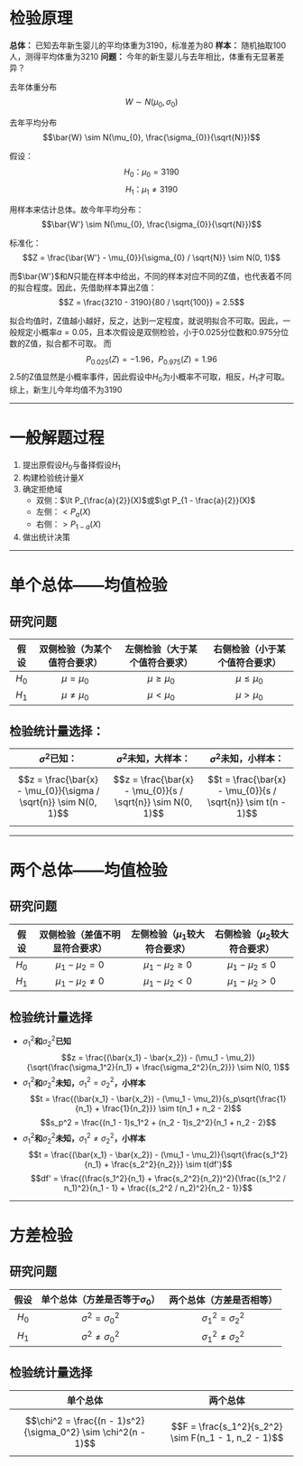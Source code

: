 # 检验原理
**总体：** 已知去年新生婴儿的平均体重为3190，标准差为80
**样本：** 随机抽取100人，测得平均体重为3210
**问题：** 今年的新生婴儿与去年相比，体重有无显著差异？

去年体重分布
$$W \sim N(\mu_{0}, \sigma_{0})$$

去年平均分布
$$\bar{W} \sim N(\mu_{0}, \frac{\sigma_{0}}{\sqrt{N}})$$

假设：
$$H_{0}：\mu_{0}=3190$$
$$H_{1}：\mu_{1}\not ={3190}$$

用样本来估计总体。故今年平均分布：
$$\bar{W'} \sim N(\mu_{0}, \frac{\sigma_{0}}{\sqrt{N}})$$

标准化：
$$Z = \frac{\bar{W'} - \mu_{0}}{\sigma_{0} / \sqrt{N}} \sim N(0, 1)$$

而$\bar{W'}$和$N$只能在样本中给出，不同的样本对应不同的Z值，也代表着不同的拟合程度。因此，先借助样本算出Z值：
$$Z = \frac{3210 - 3190}{80 / \sqrt{100}} = 2.5$$

拟合均值时，Z值越小越好，反之，达到一定程度，就说明拟合不可取。因此，一般规定小概率$a = 0.05$，且本次假设是双侧检验，小于0.025分位数和0.975分位数的Z值，拟合都不可取。
而
$$P_{0.025}(Z) = -1.96，P_{0.975}(Z) = 1.96$$
2.5的Z值显然是小概率事件，因此假设中$H_{0}$为小概率不可取，相反，$H_{1}$才可取。综上，新生儿今年均值不为3190

---

# 一般解题过程
1. 提出原假设$H_{0}$与备择假设$H_{1}$
2. 构建检验统计量$X$
3. 确定拒绝域
   - 双侧：$\lt P_{\frac{a}{2}}(X)$或$\gt P_{1 - \frac{a}{2}}(X)$
   - 左侧：$\lt P_{a}(X)$
   - 右侧：$\gt P_{1-a}(X)$
4. 做出统计决策

---

# 单个总体——均值检验
## 研究问题
|假设|双侧检验（为某个值符合要求）|左侧检验（大于某个值符合要求）|右侧检验（小于某个值符合要求）|
|:--:|:--:|:--:|:--:|
|$H_{0}$|$\mu = \mu_{0}$|$\mu \ge \mu_{0}$|$\mu \le \mu_{0}$|
|$H_{1}$|$\mu \not ={\mu_0}$|$\mu \lt \mu_{0}$|$\mu \gt \mu_{0}$|

## 检验统计量选择：
|$\sigma^2$已知：|$\sigma^2$未知，大样本：|$\sigma^2$未知，小样本：|
|:--:|:--:|:--:|
|$$z = \frac{\bar{x} - \mu_{0}}{\sigma / \sqrt{n}} \sim N(0, 1)$$|$$z = \frac{\bar{x} - \mu_{0}}{s / \sqrt{n}} \sim N(0, 1)$$|$$t = \frac{\bar{x} - \mu_{0}}{s / \sqrt{n}} \sim t(n - 1)$$|

---

# 两个总体——均值检验
## 研究问题
|假设|双侧检验（差值不明显符合要求）|左侧检验（$\mu_{1}$较大符合要求）|右侧检验（$\mu_{2}$较大符合要求）|
|:--:|:--:|:--:|:--:|
|$H_{0}$|$\mu_{1} - \mu_{2} = 0$|$\mu_{1} - \mu_{2} \ge 0$|$\mu_{1} - \mu_{2} \le 0$|
|$H_{1}$|$\mu_{1} - \mu_{2} \not ={0}$|$\mu_{1} - \mu_{2} \lt 0$|$\mu_{1} - \mu_{2} \gt 0$|

## 检验统计量选择
- $\sigma_1^2$**和**$\sigma_2^2$**已知**
$$z = \frac{(\bar{x_1} - \bar{x_2}) - (\mu_1 - \mu_2)}{\sqrt{\frac{\sigma_1^2}{n_1} + \frac{\sigma_2^2}{n_2}}} \sim N(0, 1)$$
- $\sigma_{1}^2$**和**$\sigma_{2}^2$**未知，**$\sigma_{1}^2 = \sigma_{2}^2$**，小样本**
$$t = \frac{(\bar{x_1} - \bar{x_2}) - (\mu_1 - \mu_2)}{s_p\sqrt{\frac{1}{n_1} + \frac{1}{n_2}}} \sim t(n_1 + n_2 - 2)$$
$$s_p^2 = \frac{(n_1 - 1)s_1^2 + (n_2 - 1)s_2^2}{n_1 + n_2 - 2}$$
- $\sigma_{1}^2$**和**$\sigma_{2}^2$**未知，**$\sigma_{1}^2 \not ={\sigma_{2}^2}$**，小样本**
$$t = \frac{(\bar{x_1} - \bar{x_2}) - (\mu_1 - \mu_2)}{\sqrt{\frac{s_1^2}{n_1} + \frac{s_2^2}{n_2}}} \sim t(df')$$
$$df' = \frac{(\frac{s_1^2}{n_1} + \frac{s_2^2}{n_2})^2}{\frac{(s_1^2 / n_1)^2}{n_1 - 1} + \frac{(s_2^2 / n_2)^2}{n_2 - 1}}$$

---

# 方差检验
## 研究问题
|假设|单个总体（方差是否等于$\sigma_0$）|两个总体（方差是否相等）|
|:--:|:--:|:--:|
|$H_0$|$\sigma^2 = \sigma_0^2$|$\sigma_1^2 = \sigma_2^2$|
|$H_1$|$\sigma^2 \not = \sigma_0^2$|$\sigma_1^2 \not = \sigma_2^2$|

## 检验统计量选择
|单个总体|两个总体|
|:--:|:--:|
|$$\chi^2 = \frac{(n - 1)s^2}{\sigma_0^2} \sim \chi^2(n - 1)$$|$$F = \frac{s_1^2}{s_2^2} \sim F(n_1 - 1, n_2 - 1)$$|